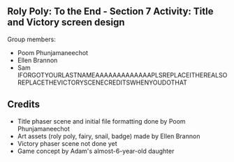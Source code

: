 ## Roly Poly: To the End - Section 7 Activity: Title and Victory screen design
Group members:
- Poom Phunjamaneechot
- Ellen Brannon
- Sam IFORGOTYOURLASTNAMEAAAAAAAAAAAAAPLSREPLACEITHEREALSOREPLACETHEVICTORYSCENECREDITSWHENYOUDOTHAT

## Credits
- Title phaser scene and initial file formatting done by Poom Phunjamaneechot
- Art assets (roly poly, fairy, snail, badge) made by Ellen Brannon
- Victory phaser scene not done yet
- Game concept by Adam's almost-6-year-old daughter
